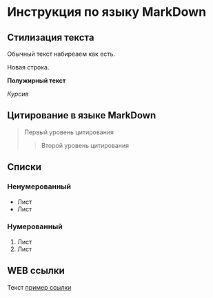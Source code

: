 # Инструкция по языку MarkDown

## Стилизация текста

Обычный текст набиреаем как есть.

Новая строка.

**Полужирный текст**

*Курсив*

## Цитирование в языке MarkDown

> Первый уровень цитирования
>> Второй уровень цитирования

## Списки
### Ненумерованный
* Лист 
* Лист

### Нумерованный
1. Лист
2. Лист

## WEB ссылки
Текст [пример ссылки](http.example.com "Всплывающая подсказка") 